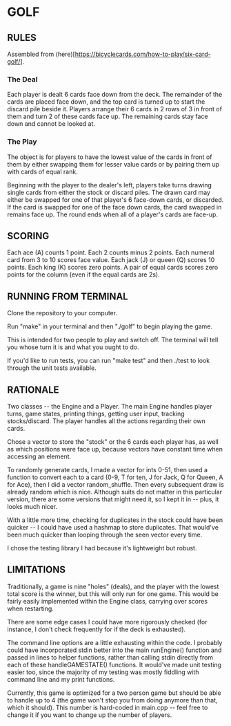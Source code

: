 # GOLF

## RULES
Assembled from (here)[https://bicyclecards.com/how-to-play/six-card-golf/].

### The Deal
Each player is dealt 6 cards face down from the deck. The remainder of the cards are placed face down, and the top card is turned up to start the discard pile beside it. Players arrange their 6 cards in 2 rows of 3 in front of them and turn 2 of these cards face up. The remaining cards stay face down and cannot be looked at.

### The Play
The object is for players to have the lowest value of the cards in front of them by either swapping them for lesser value cards or by pairing them up with cards of equal rank.

Beginning with the player to the dealer's left, players take turns drawing single cards from either the stock or discard piles. The drawn card may either be swapped for one of that player's 6 face-down cards, or discarded. If the card is swapped for one of the face down cards, the card swapped in remains face up. The round ends when all of a player's cards are face-up.

## SCORING
Each ace (A) counts 1 point.
Each 2 counts minus 2 points.
Each numeral card from 3 to 10 scores face value.
Each jack (J) or queen (Q) scores 10 points.
Each king (K) scores zero points.
A pair of equal cards scores zero points for the column (even if the equal cards are 2s).

## RUNNING FROM TERMINAL
Clone the repository to your computer.

Run "make" in your terminal and then "./golf" to begin playing the game.

This is intended for two people to play and switch off. The terminal will tell you whose turn it is and what you ought to do.

If you'd like to run tests, you can run "make test" and then ./test to look through the unit tests available.

## RATIONALE
Two classes -- the Engine and a Player. The main Engine handles player turns, game states, printing things, getting user input, tracking stocks/discard. The player handles all the actions regarding their own cards.

Chose a vector to store the "stock" or the 6 cards each player has, as well as which positions were face up, because vectors have constant time when accessing an element.

To randomly generate cards, I made a vector for ints 0-51, then used a function to convert each to a card (0-9, T for ten, J for Jack, Q for Queen, A for Ace), then I did a vector random_shuffle. Then every subsequent draw is already random which is nice. Although suits do not matter in this particular version, there are some versions that might need it, so I kept it in -- plus, it looks much nicer.

With a little more time, checking for duplicates in the stock could have been quicker -- I could have used a hashmap to store duplicates. That would've been much quicker than looping through the seen vector every time. 

I chose the testing library I had because it's lightweight but robust.

## LIMITATIONS
Traditionally, a game is nine "holes" (deals), and the player with the lowest total score is the winner, but this will only run for one game. This would be fairly easily implemented within the Engine class, carrying over scores when restarting.

There are some edge cases I could have more rigorously checked (for instance, I don't check frequently for if the deck is exhausted).

The command line options are a little exhausting within the code. I probably could have incorporated stdin better into the main runEngine() function and passed in lines to helper functions, rather than calling stdin directly from each of these handleGAMESTATE() functions. It would've made unit testing easier too, since the majority of my testing was mostly fiddling with command line and my print functions.  

Currently, this game is optimized for a two person game but should be able to handle up to 4 (the game won't stop you from doing anymore than that, which it should). This number is hard-coded in main.cpp -- feel free to change it if you want to change up the number of players.
